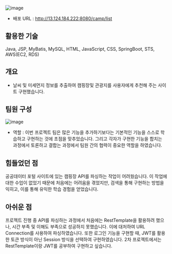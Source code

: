 ![image](https://github.com/ajseonkim/aircamp/assets/155918264/03774e20-b898-4c6e-9233-2b06f8f66235)
- 배포 URL : http://13.124.184.222:8080/camp/list
  
## 활용한 기술
Java, JSP, MyBatis, MySQL, HTML, JavaScript, CSS, SpringBoot, STS, AWS(EC2, RDS)

## 개요
- 날씨 및 미세먼지 정보를 추출하여 캠핑장및  관광지를 사용자에게 추천해 주는 사이트 구현했습니다.

## 팀원 구성
![image](https://github.com/ajseonkim/aircamp/assets/155918264/e340abf8-6e18-4058-8b92-4d5ab498ca12)

- 역할 :
  이번 프로젝트 팀은 많은 기능을 추가하기보다는 기본적인 기능을 스스로 학습하고 구현하는 것에 초점을 맞추었습니다.
  그리고 각자가 구현한 기능을 합치는 과정에서 토론하고 결합는 과정에서 팀원 간의 협력이 중요한 역할을 하였습니다.

## 힘들었던 점
공공데이터 포털 사이트에 있는 캠핑장 API를 파싱하는 작업이 어려웠습니다.
이 작업에 대한 수업이 없었기 때문에 처음에는 어려움을 겪었지만, 검색을 통해 구현하는 방법을 익히고, 이를 통해 유익한 학습 경험을 얻었습니다.

## 아쉬운 점
프로젝트 진행 중 API를 파싱하는 과정에서 처음에는 RestTemplate을 활용하려 했으나, 
시간 부족 및 이해도 부족으로 성공하지 못했습니다. 이에 대처하여 URL Connection를 사용하여 파싱하였습니다. 
또한 로그인 기능을 구현할 때, JWT를 활용한 토큰 방식이 아닌 Session 방식을 선택하여 구현하였습니다. 
2차 프로젝트에서는 RestTemplate이랑 JWT를 공부하여 구현하고 싶습니다.



